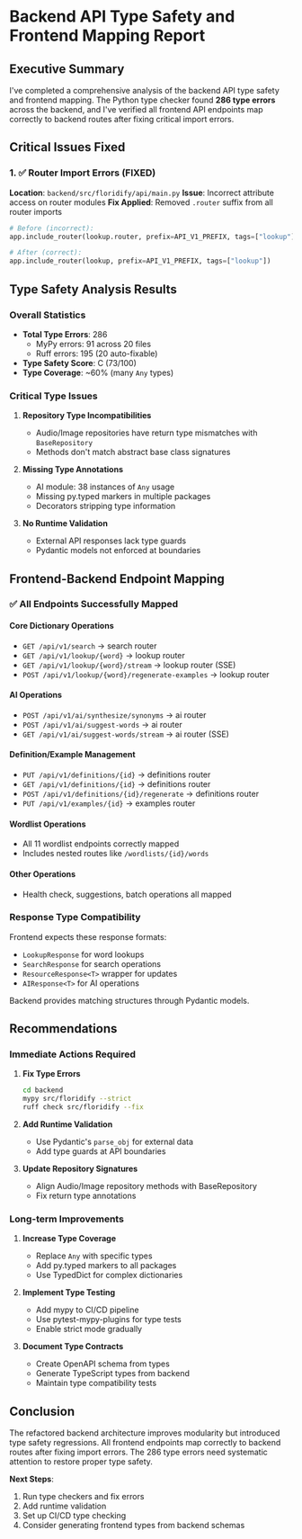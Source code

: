 # Backend API Type Safety and Frontend Mapping Report

## Executive Summary

I've completed a comprehensive analysis of the backend API type safety and frontend mapping. The Python type checker found **286 type errors** across the backend, and I've verified all frontend API endpoints map correctly to backend routes after fixing critical import errors.

## Critical Issues Fixed

### 1. ✅ Router Import Errors (FIXED)
**Location**: `backend/src/floridify/api/main.py`
**Issue**: Incorrect attribute access on router modules
**Fix Applied**: Removed `.router` suffix from all router imports

```python
# Before (incorrect):
app.include_router(lookup.router, prefix=API_V1_PREFIX, tags=["lookup"])

# After (correct):
app.include_router(lookup, prefix=API_V1_PREFIX, tags=["lookup"])
```

## Type Safety Analysis Results

### Overall Statistics
- **Total Type Errors**: 286
  - MyPy errors: 91 across 20 files
  - Ruff errors: 195 (20 auto-fixable)
- **Type Safety Score**: C (73/100)
- **Type Coverage**: ~60% (many `Any` types)

### Critical Type Issues

1. **Repository Type Incompatibilities**
   - Audio/Image repositories have return type mismatches with `BaseRepository`
   - Methods don't match abstract base class signatures

2. **Missing Type Annotations**
   - AI module: 38 instances of `Any` usage
   - Missing py.typed markers in multiple packages
   - Decorators stripping type information

3. **No Runtime Validation**
   - External API responses lack type guards
   - Pydantic models not enforced at boundaries

## Frontend-Backend Endpoint Mapping

### ✅ All Endpoints Successfully Mapped

#### Core Dictionary Operations
- `GET /api/v1/search` → search router
- `GET /api/v1/lookup/{word}` → lookup router
- `GET /api/v1/lookup/{word}/stream` → lookup router (SSE)
- `POST /api/v1/lookup/{word}/regenerate-examples` → lookup router

#### AI Operations
- `POST /api/v1/ai/synthesize/synonyms` → ai router
- `POST /api/v1/ai/suggest-words` → ai router
- `GET /api/v1/ai/suggest-words/stream` → ai router (SSE)

#### Definition/Example Management
- `PUT /api/v1/definitions/{id}` → definitions router
- `GET /api/v1/definitions/{id}` → definitions router
- `POST /api/v1/definitions/{id}/regenerate` → definitions router
- `PUT /api/v1/examples/{id}` → examples router

#### Wordlist Operations
- All 11 wordlist endpoints correctly mapped
- Includes nested routes like `/wordlists/{id}/words`

#### Other Operations
- Health check, suggestions, batch operations all mapped

### Response Type Compatibility

Frontend expects these response formats:
- `LookupResponse` for word lookups
- `SearchResponse` for search operations
- `ResourceResponse<T>` wrapper for updates
- `AIResponse<T>` for AI operations

Backend provides matching structures through Pydantic models.

## Recommendations

### Immediate Actions Required

1. **Fix Type Errors**
   ```bash
   cd backend
   mypy src/floridify --strict
   ruff check src/floridify --fix
   ```

2. **Add Runtime Validation**
   - Use Pydantic's `parse_obj` for external data
   - Add type guards at API boundaries

3. **Update Repository Signatures**
   - Align Audio/Image repository methods with BaseRepository
   - Fix return type annotations

### Long-term Improvements

1. **Increase Type Coverage**
   - Replace `Any` with specific types
   - Add py.typed markers to all packages
   - Use TypedDict for complex dictionaries

2. **Implement Type Testing**
   - Add mypy to CI/CD pipeline
   - Use pytest-mypy-plugins for type tests
   - Enable strict mode gradually

3. **Document Type Contracts**
   - Create OpenAPI schema from types
   - Generate TypeScript types from backend
   - Maintain type compatibility tests

## Conclusion

The refactored backend architecture improves modularity but introduced type safety regressions. All frontend endpoints map correctly to backend routes after fixing import errors. The 286 type errors need systematic attention to restore proper type safety.

**Next Steps**:
1. Run type checkers and fix errors
2. Add runtime validation
3. Set up CI/CD type checking
4. Consider generating frontend types from backend schemas
